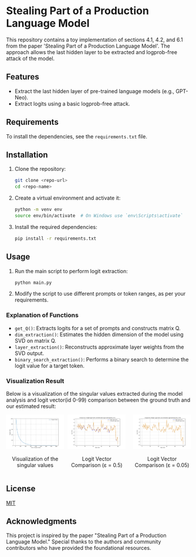 # Stealing Part of a Production Language Model

This repository contains a toy implementation of sections 4.1, 4.2, and 6.1 from the paper 'Stealing Part of a Production Language Model'. The approach allows the last hidden layer to be extracted and logprob-free attack of the model.

## Features
- Extract the last hidden layer of pre-trained language models (e.g., GPT-Neo).
- Extract logits using a basic logprob-free attack.

## Requirements

To install the dependencies, see the `requirements.txt` file.

## Installation

1. Clone the repository:
    ```bash
    git clone <repo-url>
    cd <repo-name>
    ```

2. Create a virtual environment and activate it:
    ```bash
    python -m venv env
    source env/bin/activate  # On Windows use `env\Scripts\activate`
    ```

3. Install the required dependencies:
    ```bash
    pip install -r requirements.txt
    ```

## Usage

1. Run the main script to perform logit extraction:
    ```bash
    python main.py
    ```

2. Modify the script to use different prompts or token ranges, as per your requirements.

### Explanation of Functions
- `get_Q()`: Extracts logits for a set of prompts and constructs matrix Q.
- `dim_extraction()`: Estimates the hidden dimension of the model using SVD on matrix Q.
- `layer_extraction()`: Reconstructs approximate layer weights from the SVD output.
- `binary_search_extraction()`: Performs a binary search to determine the logit value for a target token.

### Visualization Result
Below is a visualization of the singular values extracted during the model analysis and logit vector(id 0-99) comparison between the ground truth and our estimated result:

<div style="display: flex; justify-content: space-evenly; align-items: center; flex-wrap: nowrap;">
    <div style="text-align: center; margin-right: 10px;">
    <img src="Visualization/singular_values_plot.png" alt="Singular Values Plot" width="400"/>
    <p>Visualization of the singular values</p>
    </div>
    <div style="text-align: center; margin-right: 10px;">
        <img src="Visualization/logit_vector_comparison(epsilon=0.5).png" alt="Logit Vector Comparison (ε = 0.5)" width="400"/>
        <p>Logit Vector Comparison (ε = 0.5)</p>
    </div>
    <div style="text-align: center; margin-left: 10px;">
        <img src="Visualization/logit_vector_comparison(epsilon=0.05).png" alt="Logit Vector Comparison (ε = 0.05)" width="400"/>
        <p>Logit Vector Comparison (ε = 0.05)</p>
    </div>
</div>


## License
[MIT](https://opensource.org/licenses/MIT)

## Acknowledgments
This project is inspired by the paper "Stealing Part of a Production Language Model." Special thanks to the authors and community contributors who have provided the foundational resources.
